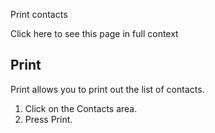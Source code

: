 Print contacts

Click here to see this page in full context

##  Print

Print allows you to print out the list of contacts.

  1. Click on the Contacts area. 
  2. Press Print. 


